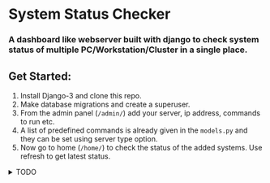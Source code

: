 # System Status Checker
### A dashboard like webserver built with django to check system status of multiple PC/Workstation/Cluster in a single place. 


## Get Started:
1. Install Django-3 and clone this repo.
2. Make database migrations and create a superuser.
3. From the admin panel (`/admin/`) add your server, ip address, commands to run etc.
4. A list of predefined commands is already given in the `models.py` and they can be set using server type option.
5. Now go to home (`/home/`) to check the status of the added systems. Use refresh to get latest status.

<details>
  <summary>TODO</summary>

1. Make request asynchronous.
2. Continuous update status in chunks.

</details>